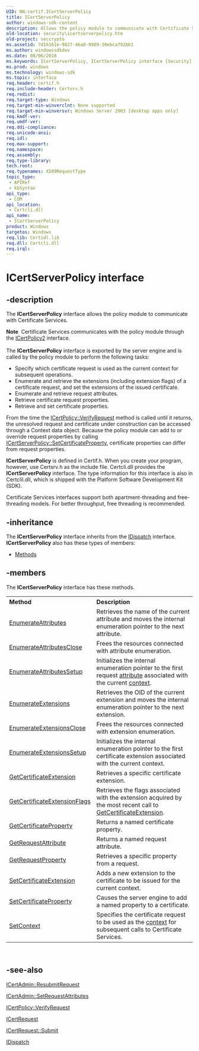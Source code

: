 ```yaml
---
UID: NN:certif.ICertServerPolicy
title: ICertServerPolicy
author: windows-sdk-content
description: Allows the policy module to communicate with Certificate Services.
old-location: security\icertserverpolicy.htm
old-project: seccrypto
ms.assetid: 7d16161e-9827-46a0-9989-30ebca792bb1
ms.author: windowssdkdev
ms.date: 08/06/2018
ms.keywords: ICertServerPolicy, ICertServerPolicy interface [Security], ICertServerPolicy interface [Security],described, _certsrv_icertserverpolicy, certif/ICertServerPolicy, security.icertserverpolicy
ms.prod: windows
ms.technology: windows-sdk
ms.topic: interface
req.header: certif.h
req.include-header: Certsrv.h
req.redist: 
req.target-type: Windows
req.target-min-winverclnt: None supported
req.target-min-winversvr: Windows Server 2003 [desktop apps only]
req.kmdf-ver: 
req.umdf-ver: 
req.ddi-compliance: 
req.unicode-ansi: 
req.idl: 
req.max-support: 
req.namespace: 
req.assembly: 
req.type-library: 
tech.root: 
req.typenames: X509RequestType
topic_type:
 - APIRef
 - kbSyntax
api_type:
 - COM
api_location:
 - Certcli.dll
api_name:
 - ICertServerPolicy
product: Windows
targetos: Windows
req.lib: Certidl.lib
req.dll: Certcli.dll
req.irql: 
---
```


# ICertServerPolicy interface


## -description


The <b>ICertServerPolicy</b> interface allows the policy module to communicate with Certificate Services.
<div class="alert"><b>Note</b>  Certificate Services communicates with the policy module through the <a href="https://msdn.microsoft.com/2e48b096-e23a-4106-bfaf-f089d2291fba">ICertPolicy2</a> interface.</div><div> </div>The <b>ICertServerPolicy</b> interface is exported by the server engine and is called by the policy module to perform the following tasks:<ul>
<li>Specify which certificate request  is used as the current context for subsequent operations.</li>
<li>Enumerate and  retrieve the extensions (including extension flags) of a certificate request, and set the extensions of the issued certificate.</li>
<li>Enumerate and retrieve request attributes.</li>
<li>Retrieve certificate request properties.</li>
<li>Retrieve and set certificate properties.</li>
</ul>


From the time the 
<a href="https://msdn.microsoft.com/860f0eb0-5b23-44bd-8416-687a94962f1b">ICertPolicy::VerifyRequest</a> method is called until it returns, the unresolved request and certificate under construction can be accessed through a Context data object. Because the policy module can add to or override request properties by calling 
<a href="https://msdn.microsoft.com/1230aa79-d8b0-4f2b-ab10-412b8c530b0b">ICertServerPolicy::SetCertificateProperty</a>, certificate properties can differ from request properties.

<b>ICertServerPolicy</b> is defined in Certif.h. When you create your program, however, use Certsrv.h as the include file. Certcli.dll provides the <b>ICertServerPolicy</b> interface. The type information for this interface is also in Certclil.dll, which is shipped with the Platform Software Development Kit (SDK).

Certificate Services interfaces support both apartment-threading and free-threading models. For better throughput, free threading is recommended.


## -inheritance

The <b xmlns:loc="http://microsoft.com/wdcml/l10n">ICertServerPolicy</b> interface inherits from the <a href="ebbff4bc-36b2-4861-9efa-ffa45e013eb5">IDispatch</a> interface. <b>ICertServerPolicy</b> also has these types of members:
<ul>
<li><a href="https://docs.microsoft.com/">Methods</a></li>
</ul>

## -members

The <b>ICertServerPolicy</b> interface has these methods.
<table class="members" id="memberListMethods">
<tr>
<th align="left" width="37%">Method</th>
<th align="left" width="63%">Description</th>
</tr>
<tr data="declared;">
<td align="left" width="37%">
<a href="https://msdn.microsoft.com/5db05ed9-ab17-462b-9a76-34458489771a">EnumerateAttributes</a>
</td>
<td align="left" width="63%">
Retrieves the name of the current attribute and moves the internal enumeration pointer to the next  attribute.

</td>
</tr>
<tr data="declared;">
<td align="left" width="37%">
<a href="https://msdn.microsoft.com/91cb8edd-7735-44c5-b2c5-d46fa1e33e41">EnumerateAttributesClose</a>
</td>
<td align="left" width="63%">
Frees the  resources connected with attribute enumeration.

</td>
</tr>
<tr data="declared;">
<td align="left" width="37%">
<a href="https://msdn.microsoft.com/14b81b88-36db-4b01-96e6-eafed22ae02e">EnumerateAttributesSetup</a>
</td>
<td align="left" width="63%">
Initializes the internal enumeration pointer to the first request  <a href="https://msdn.microsoft.com/0baaa937-f635-4500-8dcd-9dbbd6f4cd02">attribute</a> associated with the current <a href="https://msdn.microsoft.com/db46def4-bfdc-4801-a57d-d568e94a2dbb">context</a>.

</td>
</tr>
<tr data="declared;">
<td align="left" width="37%">
<a href="https://msdn.microsoft.com/565ff4d5-0d22-466d-8458-f98b992a1868">EnumerateExtensions</a>
</td>
<td align="left" width="63%">
Retrieves the OID of the current extension and moves the internal enumeration pointer to the next  extension.

</td>
</tr>
<tr data="declared;">
<td align="left" width="37%">
<a href="https://msdn.microsoft.com/b1755fc5-f18f-45b5-a89a-44c6598c0e2c">EnumerateExtensionsClose</a>
</td>
<td align="left" width="63%">
Frees the resources connected with extension enumeration.

</td>
</tr>
<tr data="declared;">
<td align="left" width="37%">
<a href="https://msdn.microsoft.com/e7ad32a5-d7df-407f-8efe-c9931610c2d2">EnumerateExtensionsSetup</a>
</td>
<td align="left" width="63%">
Initializes the internal enumeration pointer to the first certificate extension associated with the current context.

</td>
</tr>
<tr data="declared;">
<td align="left" width="37%">
<a href="https://msdn.microsoft.com/e2c8e1d5-6ddb-4c8f-8052-f45cd52e2bef">GetCertificateExtension</a>
</td>
<td align="left" width="63%">
Retrieves a specific certificate extension.

</td>
</tr>
<tr data="declared;">
<td align="left" width="37%">
<a href="https://msdn.microsoft.com/6266e96d-81da-478f-99da-86936b4cfc6b">GetCertificateExtensionFlags</a>
</td>
<td align="left" width="63%">
Retrieves the  flags associated with the extension acquired by the most recent call to 
<a href="https://msdn.microsoft.com/e2c8e1d5-6ddb-4c8f-8052-f45cd52e2bef">GetCertificateExtension</a>.

</td>
</tr>
<tr data="declared;">
<td align="left" width="37%">
<a href="https://msdn.microsoft.com/e7ece535-31c7-4468-a9ef-84f4dbf16d76">GetCertificateProperty</a>
</td>
<td align="left" width="63%">
Returns a named certificate property.

</td>
</tr>
<tr data="declared;">
<td align="left" width="37%">
<a href="https://msdn.microsoft.com/344cb710-4824-455c-9599-3036a2b36905">GetRequestAttribute</a>
</td>
<td align="left" width="63%">
Returns a named request attribute.

</td>
</tr>
<tr data="declared;">
<td align="left" width="37%">
<a href="https://msdn.microsoft.com/4055008a-7034-47f3-bbae-c870165ab3ef">GetRequestProperty</a>
</td>
<td align="left" width="63%">
Retrieves a specific property from a request.

</td>
</tr>
<tr data="declared;">
<td align="left" width="37%">
<a href="https://msdn.microsoft.com/aed8b621-3881-41fe-b7a3-657fecdab351">SetCertificateExtension</a>
</td>
<td align="left" width="63%">
Adds a new extension to the certificate to be issued for the current context.

</td>
</tr>
<tr data="declared;">
<td align="left" width="37%">
<a href="https://msdn.microsoft.com/1230aa79-d8b0-4f2b-ab10-412b8c530b0b">SetCertificateProperty</a>
</td>
<td align="left" width="63%">
Causes the server engine to add a named property to a certificate.

</td>
</tr>
<tr data="declared;">
<td align="left" width="37%">
<a href="https://msdn.microsoft.com/ba45cda8-49a5-4bd6-af68-90b4b56aff7d">SetContext</a>
</td>
<td align="left" width="63%">
Specifies the certificate request  to be used as the <a href="https://msdn.microsoft.com/db46def4-bfdc-4801-a57d-d568e94a2dbb">context</a> for subsequent calls to Certificate Services.

</td>
</tr>
</table> 


## -see-also




<a href="https://msdn.microsoft.com/610712d9-3661-42ba-9d2f-27862ba8dbd4">ICertAdmin::ResubmitRequest</a>



<a href="https://msdn.microsoft.com/309c53f9-50cf-4c50-bc48-a4f15a8ced18">ICertAdmin::SetRequestAttributes</a>



<a href="https://msdn.microsoft.com/860f0eb0-5b23-44bd-8416-687a94962f1b">ICertPolicy::VerifyRequest</a>



<a href="https://msdn.microsoft.com/2f371aa6-492e-41ba-8455-66e9d5f5da44">ICertRequest</a>



<a href="https://msdn.microsoft.com/22ae8d39-3f16-4f7d-94a0-aa68b03aaa0b">ICertRequest::Submit</a>



<a href="ebbff4bc-36b2-4861-9efa-ffa45e013eb5">IDispatch</a>
 

 

